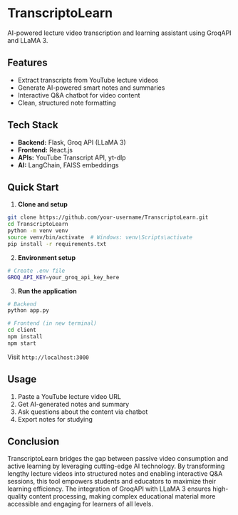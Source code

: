 # TranscriptoLearn

AI-powered lecture video transcription and learning assistant using GroqAPI and LLaMA 3.

## Features

- Extract transcripts from YouTube lecture videos
- Generate AI-powered smart notes and summaries
- Interactive Q&A chatbot for video content
- Clean, structured note formatting

## Tech Stack

- **Backend:** Flask, Groq API (LLaMA 3)
- **Frontend:** React.js
- **APIs:** YouTube Transcript API, yt-dlp
- **AI:** LangChain, FAISS embeddings

## Quick Start

1. **Clone and setup**
```bash
git clone https://github.com/your-username/TranscriptoLearn.git
cd TranscriptoLearn
python -m venv venv
source venv/bin/activate  # Windows: venv\Scripts\activate
pip install -r requirements.txt
```

2. **Environment setup**
```bash
# Create .env file
GROQ_API_KEY=your_groq_api_key_here
```

3. **Run the application**
```bash
# Backend
python app.py

# Frontend (in new terminal)
cd client
npm install
npm start
```

Visit `http://localhost:3000`

## Usage

1. Paste a YouTube lecture video URL
2. Get AI-generated notes and summary
3. Ask questions about the content via chatbot
4. Export notes for studying

## Conclusion

TranscriptoLearn bridges the gap between passive video consumption and active learning by leveraging cutting-edge AI technology. By transforming lengthy lecture videos into structured notes and enabling interactive Q&A sessions, this tool empowers students and educators to maximize their learning efficiency. The integration of GroqAPI with LLaMA 3 ensures high-quality content processing, making complex educational material more accessible and engaging for learners of all levels.
